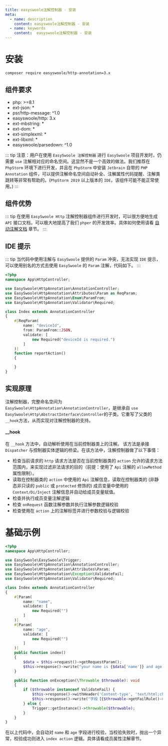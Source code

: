 ```yaml
---
title: easyswoole注解控制器 - 安装
meta:
  - name: description
    content: easyswoole注解控制器 - 安装
  - name: keywords
    content:  easyswoole注解控制器 - 安装
---
```


# 安装

```bash
composer require easyswoole/http-annotation=3.x
```

## 组件要求

- php: >=8.1
- ext-json: *
- psr/http-message: ^1.0
- easyswoole/http: 3.x
- ext-mbstring: *
- ext-dom: *
- ext-simplexml: *
- ext-libxml: *
- easyswoole/parsedown: ^1.0

::: tip
  注意：用户在使用 `EasySwoole 注解控制器` 进行 `EasySwoole` 项目开发时，仍需要 `use` 注解相对应的命名空间。这显然不是一个高效的做法。我们推荐在 `PhpStorm` 环境下进行开发，并且在 `PhpStorm` 中安装 `Jetbrain` 自带的 `PHP Annotation` 组件，可以提供注解命名空间自动补全、注解属性代码提醒、注解类跳转等非常有帮助的。(`PhpStorm 2019` 以上版本的 `IDE`，该组件可能不能正常使用。)
:::

## 组件优势

::: tip
  在使用 `EasySwoole Http` 注解控制器组件进行开发时，可以很方便地生成 `API` 接口文档，可以极大地提高了我们 `phper` 的开发效率。具体如何使用请看 [自动注解文档](/HttpServer/Annotation/doc.md) 章节。
:::

## IDE 提示

::: tip
当代码中使用注解与 `EasySwoole` 提供的 `Param` 冲突，无法实现 `IDE` 提示，可以使用别名的方式去使用 `EasySwoole` 的 `Param` 注解，代码如下。
:::

```php
<?php
namespace App\HttpController;

use EasySwoole\HttpAnnotation\AnnotationController;
use EasySwoole\HttpAnnotation\Attributes\Param as ReqParam;
use EasySwoole\HttpAnnotation\Enum\ParamFrom;
use EasySwoole\HttpAnnotation\Validator\Required;

class Index extends AnnotationController
{
    #[ReqParam(
        name: "deviceId",
        from: ParamFrom::JSON,
        validate: [
            new Required("deviceId is required.")
        ]
    )]
    function reportAction()
    {

    }
}
```

## 实现原理

注解控制器，完整命名空间为 ```EasySwoole\HttpAnnotation\AnnotationController```，是继承自 ```use EasySwoole\Http\AbstractInterface\Controller```的子类。它重写了父类的```__hook```方法，从而实现对注解控制器的支持。

#### __hook

在 `__hook` 方法中，自动解析使用在当前控制器类上的注解。 该方法是承接 ```Dispatcher``` 与控制器实体逻辑的桥梁。在该方法中，注解控制器做了以下事情：

- 检查当前请求的 `http` 请求方法是否在当前控制器类的 `action` 允许的请求方法范围内，来实现过滤非法请求的目的（前提：使用了 `Api` 注解的 `allowMethod` 属性限制）。
- 读取在控制器类的 `action` 中使用的 `Api` 注解信息，读取在控制器类的 (非静态非只读的 `public` 或 `protected` 修饰的) 成员变量中使用的 `Context/Di/Inject` 注解信息并自动给成员变量赋值。
- 检查并执行成员变量注解逻辑
- 检查 ```onRequest``` 函数注解参数并执行注解参数逻辑校验
- 检查使用在 `action` 上的注解标签并进行参数校验与逻辑校验

# 基础示例

```php
<?php
namespace App\HttpController;

use EasySwoole\EasySwoole\Trigger;
use EasySwoole\HttpAnnotation\AnnotationController;
use EasySwoole\HttpAnnotation\Attributes\Param;
use EasySwoole\HttpAnnotation\Exception\ValidateFail;
use EasySwoole\HttpAnnotation\Validator\Required;

class Index extends AnnotationController
{
    #[Param(
        name: "name",
        validate: [
            new Required("")
        ]
    )]
    #[Param(
        name: "age",
        validate: [
            new Required("")
        ]
    )]
    public function index()
    {
        $data = $this->request()->getRequestParam();
        $this->response()->write("your name is {$data['name']} and age {$data['age']}");
    }

    public function onException(\Throwable $throwable): void
    {
        if ($throwable instanceof ValidateFail) {
            $this->response()->withHeader('Content-type', 'text/html;charset=utf-8');
            $this->response()->write("字段【{$throwable->getFailRule()->currentCheckParam()->name}】校验错误");
        } else {
            Trigger::getInstance()->throwable($throwable);
        }
    }
}
```

在以上代码中，会自动对 ```name``` 和 ```age``` 字段进行校验，当校验失败时，抛出一个异常，校验成功则进入 `index action` 逻辑。具体请看成员属性注解章节。
